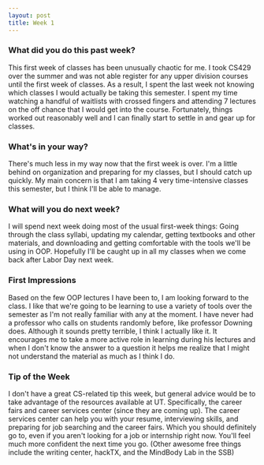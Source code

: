 ```yaml
---
layout: post
title: Week 1
---
```


### What did you do this past week?
This first week of classes has been unusually chaotic for me. I took CS429 over the summer and was not able register for any upper division courses until the first week of classes. As a result, I spent the last week not knowing which classes I would actually be taking this semester. I spent my time watching a handful of waitlists with crossed fingers and attending 7 lectures on the off chance that I would get into the course. Fortunately, things worked out reasonably well and I can finally start to settle in and gear up for classes.

### What's in your way?
There's much less in my way now that the first week is over. I'm a little behind on organization and preparing for my classes, but I should catch up quickly. My main concern is that I am taking 4 very time-intensive classes this semester, but I think I'll be able to manage.

### What will you do next week?
I will spend next week doing most of the usual first-week things: Going through the class syllabi, updating my calendar, getting textbooks and other materials, and downloading and getting comfortable with the tools we'll be using in OOP. Hopefully I'll be caught up in all my classes when we come back after Labor Day next week. 

### First Impressions
Based on the few OOP lectures I have been to, I am looking forward to the class. I like that we're going to be learning to use a variety of tools over the semester as I'm not really familiar with any at the moment. I have never had a professor who calls on students randomly before, like professor Downing does. Although it sounds pretty terrible, I think I actually like it. It encourages me to take a more active role in learning during his lectures and when I don't know the answer to a question it helps me realize that I might not understand the material as much as I think I do. 

### Tip of the Week
I don't have a great CS-related tip this week, but general advice would be to take advantage of the resources available at UT. Specifically, the career fairs and career services center (since they are coming up). The career services center can help you with your resume, interviewing skills, and preparing for job searching and the career fairs. Which you should definitely go to, even if you aren't looking for a job or internship right now. You'll feel much more confident the next time you go. 
(Other awesome free things include the writing center, hackTX, and the MindBody Lab in the SSB)
